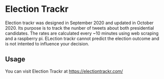 # Election Trackr
Election trackr was designed in September 2020 and updated in October 2020. Its purpose is to track the nunber of tweets about both presidential candidates. The rates are calculated every ~10 minutes using web scraping and a raspberry pi. ELection trackr cannot predict the election outcome and is not intented to influence your decision.

## Usage
You can visit Election Trackr at https://electiontrackr.com/
